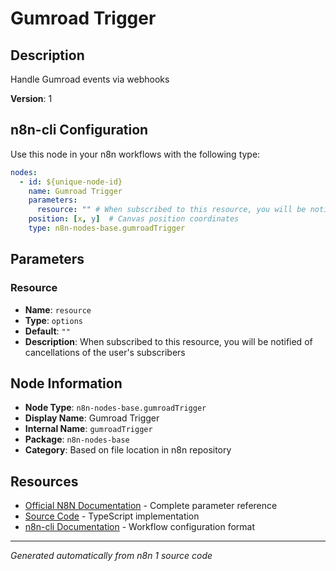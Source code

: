 # Gumroad Trigger

## Description

Handle Gumroad events via webhooks

**Version**: 1

## n8n-cli Configuration

Use this node in your n8n workflows with the following type:

```yaml
nodes:
  - id: ${unique-node-id}
    name: Gumroad Trigger
    parameters:
      resource: "" # When subscribed to this resource, you will be notified of cancellations of the user's subscribers
    position: [x, y]  # Canvas position coordinates
    type: n8n-nodes-base.gumroadTrigger
```

## Parameters

### Resource

- **Name**: `resource`
- **Type**: `options`
- **Default**: `""`
- **Description**: When subscribed to this resource, you will be notified of cancellations of the user's subscribers


## Node Information

- **Node Type**: `n8n-nodes-base.gumroadTrigger`
- **Display Name**: Gumroad Trigger
- **Internal Name**: `gumroadTrigger`
- **Package**: `n8n-nodes-base`
- **Category**: Based on file location in n8n repository

## Resources

- [Official N8N Documentation](https://docs.n8n.io/integrations/builtin/app-nodes/n8n-nodes-base.gumroadtrigger/) - Complete parameter reference
- [Source Code](https://github.com/n8n-io/n8n/blob/master/packages/nodes-base/nodes/Gumroad/GumroadTrigger.node.ts) - TypeScript implementation
- [n8n-cli Documentation](https://github.com/edenreich/n8n-cli) - Workflow configuration format

---
*Generated automatically from n8n 1 source code*

